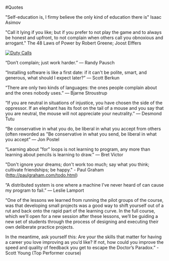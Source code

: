 #Quotes

"Self-education is, I firmy believe the only kind of education there is" Isaac Asimov

"Call it lying if you like; but if you prefer to not play the game and to always be honest and upfront, to not complain when others call you obnoxious and arrogant." The 48 Laws of Power by Robert Greene; Joost Elffers

[![Duty Calls](http://imgs.xkcd.com/comics/duty_calls.png "Duty Calls by xkcd")](https://xkcd.com/386/)

“Don’t complain; just work harder.”
― Randy Pausch

“Installing software is like a first date: if it can't be polite, smart, and generous, what should I expect later?”
― Scott Berkun

“There are only two kinds of languages: the ones people complain about and the ones nobody uses.”
― Bjarne Stroustrup

“If you are neutral in situations of injustice, you have chosen the side of the oppressor. If an elephant has its foot on the tail of a mouse and you say that you are neutral, the mouse will not appreciate your neutrality.”
— Desmond Tutu

“Be conservative in what you do, be liberal in what you accept from others (often reworded as "Be conservative in what you send, be liberal in what you accept”
— Jon Postel

“Learning about "for" loops is not learning to program, any more than learning about pencils is learning to draw.”
— Bret Victor

"Don't ignore your dreams; don't work too much; say what you think; cultivate friendships; be happy." - Paul Graham (http://paulgraham.com/todo.html)

“A distributed system is one where a machine I’ve never heard of can cause my program to fail.” — Leslie Lamport

“One of the lessons we learned from running the pilot groups of the course, was that developing small projects was a good way to shift yourself out of a rut and back onto the rapid part of the learning curve. In the full course, which we’ll open for a new session after these lessons, we’ll be guiding a new set of students through the process of designing and executing their own deliberate practice projects.

In the meantime, ask yourself this: Are your the skills that matter for having a career you love improving as you’d like? If not, how could you improve the speed and quality of feedback you get to escape the Doctor’s Paradox.” - Scott Young (Top Performer course)
